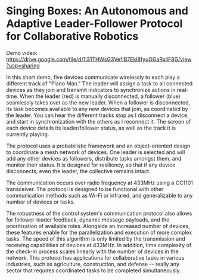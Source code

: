 # Singing Boxes: An Autonomous and Adaptive Leader-Follower Protocol for Collaborative Robotics
Demo video: https://drive.google.com/file/d/1l31THWsG3VefIB7Ekl8fyuOGaRxllF8G/view?usp=sharing

In this short demo, five devices communicate wirelessly to each play a different track of "Piano Man."  The leader will assign a task to all connected devices as they join and transmit indicators to synchronize actions in real-time. When the leader (red) is manually disconnected, a follower (blue) seamlessly takes over as the new leader. When a follower is disconnected, its task becomes available to any new devices that join, as coordinated by the leader. You can hear the different tracks stop as I disconnect a device, and start in synchronization with the others as I reconnect it. The screen of each device details its leader/follower status, as well as the track it is currently playing.

The protocol uses a probabilistic framework and an object-oriented design to coordinate a mesh network of devices. One leader is selected and will add any other devices as followers, distribute tasks amongst them, and monitor their status. It is designed for resiliency, so that if any device disconnects, even the leader, the collective remains intact.

The communication occurs over radio frequency at 433MHz using a CC1101 transceiver. The protocol is designed to be functional with other communication methods such as Wi-Fi or infrared, and generalizable to any number of devices or tasks.

The robustness of the control system's communication protocol also allows for follower-leader feedback, dynamic message payloads, and the prioritization of available roles. Alongside an increased number of devices, these features enable for the parallelization and execution of more complex tasks. The speed of this algorithm is only limited by the transmission and receiving capabilities of devices at 433MHz. In addition, time complexity of the check-in process scales linearly with the number of devices in the network. This protocol has applications for collaborative tasks in various industries, such as agriculture, construction, and defense -- really any sector that requires coordinated tasks to be completed simultaneously.